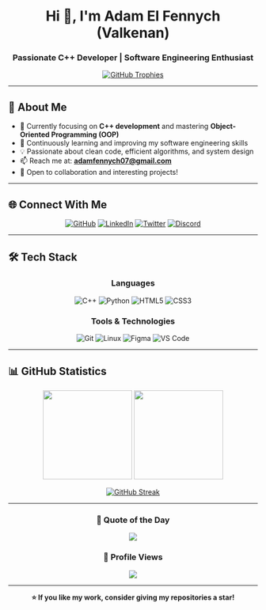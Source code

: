 <div align="center">
  
# Hi 👋, I'm Adam El Fennych (Valkenan)

### Passionate C++ Developer | Software Engineering Enthusiast

[![GitHub Trophies](https://github-profile-trophy.vercel.app/?username=Valkenan&theme=onedark&no-frame=true&row=1&column=7)](https://github.com/ryo-ma/github-profile-trophy)

</div>

---

## 🚀 About Me

- 🔭 Currently focusing on **C++ development** and mastering **Object-Oriented Programming (OOP)**
- 🌱 Continuously learning and improving my software engineering skills
- 💡 Passionate about clean code, efficient algorithms, and system design
- 📫 Reach me at: **adamfennych07@gmail.com**
- 💬 Open to collaboration and interesting projects!

---

## 🌐 Connect With Me

<div align="center">

[![GitHub](https://img.shields.io/badge/GitHub-Valkenan-181717?style=for-the-badge&logo=github&logoColor=white)](https://github.com/Valkenan)
[![LinkedIn](https://img.shields.io/badge/LinkedIn-Adam_El_Fennych-0A66C2?style=for-the-badge&logo=linkedin&logoColor=white)](https://www.linkedin.com/in/adam-el-fennych-b548a338a)
[![Twitter](https://img.shields.io/badge/Twitter-@valkenan__-1DA1F2?style=for-the-badge&logo=twitter&logoColor=white)](https://twitter.com/valkenan_)
[![Discord](https://img.shields.io/badge/Discord-valkenan-5865F2?style=for-the-badge&logo=discord&logoColor=white)](https://discord.gg/valkenan)

</div>

---

## 🛠️ Tech Stack

<div align="center">

### Languages

![C++](https://img.shields.io/badge/C++-00599C?style=for-the-badge&logo=cplusplus&logoColor=white)
![Python](https://img.shields.io/badge/Python-3776AB?style=for-the-badge&logo=python&logoColor=white)
![HTML5](https://img.shields.io/badge/HTML5-E34F26?style=for-the-badge&logo=html5&logoColor=white)
![CSS3](https://img.shields.io/badge/CSS3-1572B6?style=for-the-badge&logo=css3&logoColor=white)

### Tools & Technologies

![Git](https://img.shields.io/badge/Git-F05032?style=for-the-badge&logo=git&logoColor=white)
![Linux](https://img.shields.io/badge/Linux-FCC624?style=for-the-badge&logo=linux&logoColor=black)
![Figma](https://img.shields.io/badge/Figma-F24E1E?style=for-the-badge&logo=figma&logoColor=white)
![VS Code](https://img.shields.io/badge/VS_Code-007ACC?style=for-the-badge&logo=visualstudiocode&logoColor=white)

</div>

---

## 📊 GitHub Statistics

<div align="center">
  
<img height="180em" src="https://github-readme-stats.vercel.app/api?username=Valkenan&show_icons=true&theme=tokyonight&include_all_commits=true&count_private=true"/>
<img height="180em" src="https://github-readme-stats.vercel.app/api/top-langs/?username=Valkenan&layout=compact&langs_count=8&theme=tokyonight"/>

</div>

<div align="center">
  
[![GitHub Streak](https://github-readme-streak-stats.herokuapp.com/?user=Valkenan&theme=tokyonight)](https://git.io/streak-stats)

</div>

---

<div align="center">
  
### 💭 Quote of the Day
![](https://quotes-github-readme.vercel.app/api?type=horizontal&theme=tokyonight)

### 👀 Profile Views

![](https://komarev.com/ghpvc/?username=Valkenan&color=blueviolet&style=flat-square&label=Profile+Views)

</div>

---

<div align="center">
  
**⭐ If you like my work, consider giving my repositories a star!**

</div>
